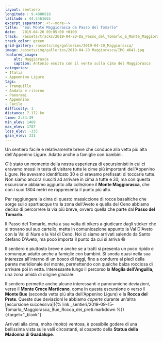 ```yaml
---
layout: sentiero
longitude : 9.4880818
latitude : 44.5461665
excerpt_separator: <!--more-->
title:  "Sul Monte Maggiorasca da Passo del Tomarlo"
date:   2019-04-20 09:05:00 +0100
track:  /assets/tracks/2019-04-20-Da_Passo_del_Tomarlo_a_Monte_Maggiorasca.gpx
track_color: green
grid-gallery: /assets/img/galleries/2019-04-20_Maggiorasca/
image: /assets/img/galleries/2019-04-20_Maggiorasca/IMG_4641.jpg
featured_image:
    alt: Maggiorasca
    caption: Antonio esulta con il vento sulla cima del Maggiorasca
categories:
- Italia
- Appennino Ligure
tags:
- Tranquillo
- Andata e ritorno
- Panorami
- Appennino
- Facile
difficulty: 1
distance: 7.172 km
time: 2:34:39
min_elev: 1469
max_elev: 1787
loss_elev: -335
gain_elev: 331
---
```

Un sentiero facile e relativamente breve che conduce alla vetta più alta dell'Appenino Ligure. Adatto anche a famiglie con bambini.

<!--more-->

C'è stato un momento della nostra esperienza di escursionisti in cui ci eravamo messi in testa di visitare tutte le cime più importanti dell'Appenino Ligure. Ne avevamo identificato 30 e ci eravamo prefissati di toccarle tutte.
Non siamo ancora riusciti ad arrivare in cima a tutte e 30, ma con questa escursione abbiamo aggiunto alla collezione il **Monte Maggiorasca**, che con i suoi 1804 metri ne rappresenta il punto più alto.

Per raggiungere la cima di questo massiccione di rocce basaltiche che sorge sullo spartiacque tra la zona dell'Aveto e quella del Ceno abbiamo deciso di percorrere la via più breve, ovvero quella che parte dal **Passo del Tomarlo**.

Il Passo del Tomarlo, meta a sua volta di bikers a giudicare dagli sticker che si trovano sul suo cartello, mette in comunicazione appunto la Val D'Aveto con la Val di Nure e la Val di Ceno. Noi ci siamo arrivati salendo da Santo Stefano D'Aveto, ma poco importa il punto da cui si arriva :smile:

Il sentiero è piuttosto breve e anche se a tratti si presenta un poco ripido e comunque adatto anche a famiglie con bambini. Si snoda quasi nella sua interezza all'interno di un bosco di faggi, fino a condurre ai piedi della parete meridionale del monte, permettendo con qualche balza rocciosa di arrivare poi in vetta. Interessante lungo il percorso la **Moglia dell'Anguilla**, una zona umida di origine glaciale.

Il sentiero permette anche alcune interessanti e panoramiche deviazioni, verso il **Monte Croce Marticano**, come in questa escursione o verso il **Monte Bue** (seconda vetta più alta dell'Appenino Ligure) e la **Rocca del Prete**. Queste due deviazioni le abbiamo *coperte* durante un'altra [escursione successiva]({% link _sentieri/2019-09-15-Tomarlo_Maggiorasca_Bue_Rocca_dei_preti.markdown %}){:target="_blank"}.

Arrivati alla cima, molto (*molto*) ventosa, è possibile godere di una bellissima vista sulle valli circostanti, al cospetto della **Statua della Madonna di Guadalupe**.
